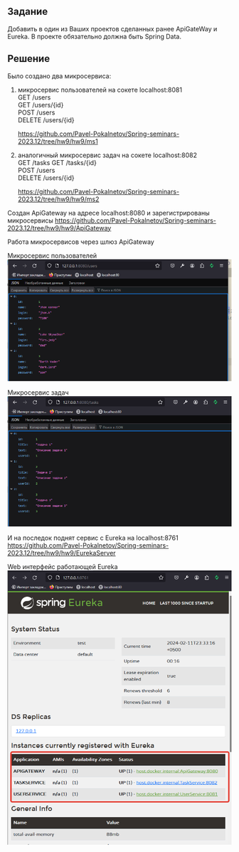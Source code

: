 ## Задание

Добавить в один из Ваших проектов сделанных ранее ApiGateWay и Eureka. В проекте обязательно должна быть Spring Data.

## Решение
Было создано два микросервиса:

1. микросервис пользователей на сокете localhost:8081  
    GET /users  
    GET /users/{id}  
    POST /users  
    DELETE /users/{id}  

    https://github.com/Pavel-Pokalnetov/Spring-seminars-2023.12/tree/hw9/hw9/ms1

2. аналогичный микросервис задач на сокете localhost:8082  
    GET /tasks
    GET /tasks/{id}  
    POST /users  
    DELETE /users/{id}  

    https://github.com/Pavel-Pokalnetov/Spring-seminars-2023.12/tree/hw9/hw9/ms2

Создан ApiGateway на адресе localhost:8080
и зарегистрированы микросервисы https://github.com/Pavel-Pokalnetov/Spring-seminars-2023.12/tree/hw9/hw9/ApiGateway

Работа микросервисов через шлюз ApiGateway

Микросервис пользователей  
![](https://github.com/Pavel-Pokalnetov/Spring-seminars-2023.12/blob/hw9/hw9/screenshots/users.png?raw=true)

Микросервис задач  
![](https://github.com/Pavel-Pokalnetov/Spring-seminars-2023.12/blob/hw9/hw9/screenshots/tasks.png?raw=true)

И на последок поднят сервис с Eureka на localhost:8761
https://github.com/Pavel-Pokalnetov/Spring-seminars-2023.12/tree/hw9/hw9/EurekaServer

Web интерфейс работающей Eureka  
![](https://github.com/Pavel-Pokalnetov/Spring-seminars-2023.12/blob/hw9/hw9/screenshots/eureka.png?raw=true)

